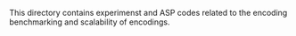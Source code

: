 This directory contains experimenst and ASP codes related to the encoding benchmarking and scalability of encodings. 
